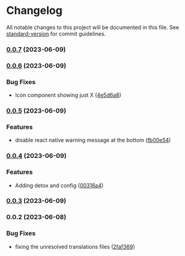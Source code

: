 # Changelog

All notable changes to this project will be documented in this file. See [standard-version](https://github.com/conventional-changelog/standard-version) for commit guidelines.

### [0.0.7](https://github.com/ahmedhegazydev/Newsfeed-react-native/compare/v0.0.6...v0.0.7) (2023-06-09)

### [0.0.6](https://github.com/ahmedhegazydev/Newsfeed-react-native/compare/v0.0.5...v0.0.6) (2023-06-09)


### Bug Fixes

* Icon component showing just X ([4e5d6a8](https://github.com/ahmedhegazydev/Newsfeed-react-native/commit/4e5d6a84ae8dc7f030de0720fff91ac88a6b3bd5))

### [0.0.5](https://github.com/ahmedhegazydev/Newsfeed-react-native/compare/v0.0.4...v0.0.5) (2023-06-09)


### Features

* disable react native warning message at the bottom ([fb00e54](https://github.com/ahmedhegazydev/Newsfeed-react-native/commit/fb00e544580ed983e5c16f369f5365c3d4b0a911))

### [0.0.4](https://github.com/ahmedhegazydev/Newsfeed-react-native/compare/v0.0.3...v0.0.4) (2023-06-09)


### Features

* Adding detox and config ([00316a4](https://github.com/ahmedhegazydev/Newsfeed-react-native/commit/00316a4ffa41cc998781de71c71c2b5cb63d0429))

### [0.0.3](https://github.com/ahmedhegazydev/Newsfeed-react-native/compare/v0.0.2...v0.0.3) (2023-06-09)

### 0.0.2 (2023-06-08)


### Bug Fixes

* fixing the unresolved translations files ([2faf369](https://github.com/ahmedhegazydev/Newsfeed-react-native/commit/2faf36966ec7b36c6fbd2db01b5342dc28d488b7))
